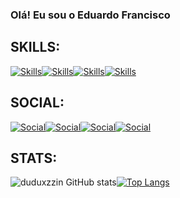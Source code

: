 ### Olá! Eu sou o Eduardo Francisco 

## SKILLS:

[![Skills](https://img.shields.io/badge/Python-3776AB?style=for-the-badge&logo=python&logoColor=white)]()[![Skills](https://img.shields.io/badge/JavaScript-323330?style=for-the-badge&logo=javascript&logoColor=F7DF1)]()[![Skills](https://img.shields.io/badge/HTML5-E34F26?style=for-the-badge&logo=html5&logoColor=white)]()[![Skills](https://img.shields.io/badge/CSS3-1572B6?style=for-the-badge&logo=css3&logoColor=white)]()

## SOCIAL:

[![Social](https://img.shields.io/badge/LinkedIn-0077B5?style=for-the-badge&logo=linkedin&logoColor=white)](https://www.linkedin.com/in/eduardo-francisco-b78139356/)[![Social](https://img.shields.io/badge/Instagram-E4405F?style=for-the-badge&logo=instagram&logoColor=white)](https://www.instagram.com/duduxzzin/)[![Social](https://img.shields.io/badge/WhatsApp-25D366?style=for-the-badge&logo=whatsapp&logoColor=white)](https://web.whatsapp.com)[![Social](https://img.shields.io/badge/Gmail-D14836?style=for-the-badge&logo=gmail&logoColor=white)](https://mail.google.com/mail/u)

## STATS:
![duduxzzin GitHub stats](https://github-readme-stats.vercel.app/api?username=duduxzzin&show_icons=true&theme=dark)[![Top Langs](https://github-readme-stats.vercel.app/api/top-langs/?username=duduxzzin&layout_donut=true&theme=dark)](https://github.com/duduxzzin/github-readme-stats)
